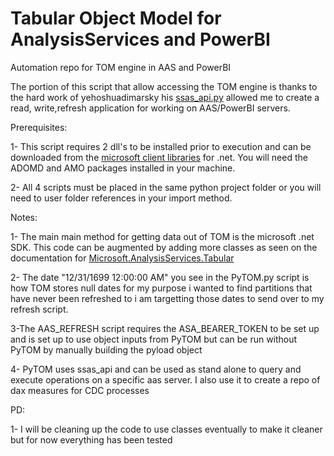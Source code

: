 # Tabular Object Model for AnalysisServices and PowerBI
Automation repo for TOM engine in AAS and PowerBI 

The portion of this script that allow accessing the TOM engine is thanks to the hard work of yehoshuadimarsky his [ssas_api.py](https://github.com/yehoshuadimarsky/python-ssas/blob/master/ssas_api.py) allowed me to create a read, write,refresh application for working on AAS/PowerBI servers.

Prerequisites:


1-  This script requires 2 dll's to be installed prior to execution and can be downloaded from the [microsoft client libraries](https://docs.microsoft.com/en-us/analysis-services/client-libraries?view=asallproducts-allversions) for .net. You will need the ADOMD and AMO packages installed in your machine.

2-  All 4 scripts must be placed in the same python project folder or you will need to user folder references in your import method.


Notes: 


1-  The main main method for getting data out of TOM is the microsoft .net SDK. This code can be augmented by adding more classes as seen on the documentation for [Microsoft.AnalysisServices.Tabular](https://docs.microsoft.com/en-us/dotnet/api/microsoft.analysisservices.tabular.column?view=analysisservices-dotnet)

2-  The date "12/31/1699 12:00:00 AM" you see in the PyTOM.py script is how TOM stores null dates for my purpose i wanted to find partitions that have never been refreshed to i am targetting those dates to send over to my refresh script.

3-The AAS_REFRESH script requires the ASA_BEARER_TOKEN to be set up and is set up to use object inputs from PyTOM but can be run without PyTOM by manually building the pyload object

4- PyTOM uses ssas_api and can be used as stand alone to query and execute operations on a specific aas server. I also use it to create a repo of dax measures for CDC processes

PD:

1-  I will be cleaning up the code to use classes eventually to make it cleaner but for now everything has been tested



